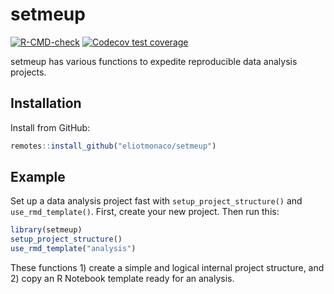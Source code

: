 
<!-- README.md is generated from README.Rmd. Please edit that file -->

# setmeup

<!-- badges: start -->

[![R-CMD-check](https://github.com/eliotmonaco/setmeup/actions/workflows/R-CMD-check.yaml/badge.svg)](https://github.com/eliotmonaco/setmeup/actions/workflows/R-CMD-check.yaml)
[![Codecov test
coverage](https://codecov.io/gh/eliotmonaco/setmeup/graph/badge.svg)](https://app.codecov.io/gh/eliotmonaco/setmeup)
<!-- badges: end -->

setmeup has various functions to expedite reproducible data analysis
projects.

## Installation

Install from GitHub:

``` r
remotes::install_github("eliotmonaco/setmeup")
```

## Example

Set up a data analysis project fast with `setup_project_structure()` and
`use_rmd_template()`. First, create your new project. Then run this:

``` r
library(setmeup)
setup_project_structure()
use_rmd_template("analysis")
```

These functions 1) create a simple and logical internal project
structure, and 2) copy an R Notebook template ready for an analysis.
